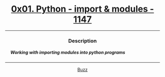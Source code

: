 # [<center>0x01. Python - import & modules - 1147</center>](https://intranet.hbtn.io/projects/1147#quiz-completed)
 ---
 ### <center>Description</center> 
 ##### &emsp; Working with importing modules into python programs
 ---
 [<center>Buzz</center>](github.com/conkobar)
